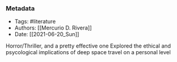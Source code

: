 ### Metadata
- Tags: #literature
- Authors: [[Mercurio D. Rivera]]
- Date: [[2021-06-20_Sun]]

Horror/Thriller, and a pretty effective one
Explored the ethical and psycological implications of deep space travel on a personal level